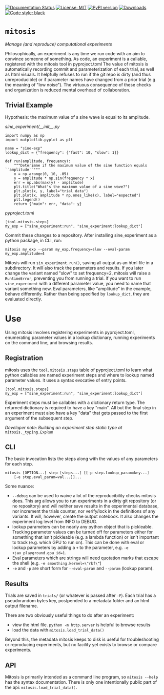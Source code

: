 [![Documentation Status](https://readthedocs.org/projects/mitosis/badge/?version=latest)](https://mitosis.readthedocs.io/en/latest/?badge=latest)
[![License: MIT](https://img.shields.io/badge/License-MIT-yellow.svg)](https://opensource.org/licenses/MIT)
[![PyPI version](https://badge.fury.io/py/mitosis.svg)](https://badge.fury.io/py/mitosis)
[![Downloads](https://pepy.tech/badge/mitosis)](https://pepy.tech/project/mitosis)
[![Code style: black](https://img.shields.io/badge/code%20style-black-000000.svg)](https://github.com/psf/black)


# `mitosis`
_Manage (and reproduce) computational experiments_

Philosophically, an experiment is any time we run code with an aim to convince someone
of something.  As code, an experiment is a callable, registered with the mitosis
tool in pyproject.toml
The value of mitosis is
automatically recording commit and parameterization of each trial, as well as html
visuals.  It helpfully refuses to run if the git repo is dirty (and thus unreproducible)
or if parameter names have changed from a prior trial (e.g. the meaning of "low noise").
The virtuous consequence of these checks and organization is reduced mental overhead of collaboration.


## Trivial Example

Hypothesis: the maximum value of a sine wave is equal to its amplitude.

*sine_experiment/\_\_init\_\_.py*


    import numpy as np
    import matplotlib.pyplot as plt

    name = "sine-exp"
    lookup_dict = {"frequency": {"fast": 10, "slow": 1}}

    def run(amplitude, frequency):
        """Deterimne if the maximum value of the sine function equals ``amplitude``"""
        x = np.arange(0, 10, .05)
        y = amplitude * np.sin(frequency * x)
        err = np.abs(max(y) - amplitude)
        plt.title("What's the maximum value of a sine wave?")
        plt.plot(x, y, label="trial data")
        plt.plot(x, amplitude * np.ones_like(x), label="expected")
        plt.legend()
        return {"main": err, "data": y}


*pyproject.toml*

    [tool.mitosis.steps]
    my_exp = ["sine_experiment:run", "sine_experiment:lookup_dict"]


Commit these changes to a repository.  After installing sine_experiment as a python package, in CLI, run:

    mitosis my_exp --param my_exp.frequency=slow --eval-param my_exp.amplitude=4

Mitosis will run `sin_experiment.run()`, saving
all output as an html file in a subdirectory.  It will also
track the parameters and results.
If you later change the variant named "slow" to set frequency=2, mitosis will
raise a `RuntimeError`, preventing you from running a trial.  If you want to run
`sine_experiment` with a different parameter value, you need to name that variant
something new.  Eval parameters, like "amplitude" in the example, behave differently.
Rather than being specified by `lookup_dict`, they are evaluated directly.


# Use

Using mitosis involves registering experiments in pyproject.toml, enumerating parameter
values in a lookup dictionary, running experiments on the command line, and browsing
results.

## Registration

mitosis uses the `tool.mitosis.steps` table of pyproject.toml to learn what python
callables are named experiment steps and where to lookup named parameter values.  It
uses a syntax evocative of entry points.

    [tool.mitosis.steps]
    my_exp = ["sine_experiment:run", "sine_experiment:lookup_dict"]

Experiment steps must be callables with a dictionary return type.  The returned
dictionary is required to have a key "main".  All but the final step in an experiment
must also have a key "data" that gets passed to the first argument of the subsequent
step.

_Developer note: Building an experiment step static type at_ `mitosis._typing.ExpRun`

## CLI

The basic invocation lists the steps along with the values of any parameters for each
step.

    mitosis [OPTION...] step [steps...] [[-p step.lookup_param=key...]
        [-e step.eval_param=val...]]...

Some nuance:
* `--debug` can be used to waive a lot of the reproducibility checks mitosis does.
    This arg allows you to run experiments in a dirty git repository (or no repository)
    and will neither save results in the experimental database, nor increment the trials
    counter, nor verify/lock in the definitions of any variants.  It will, however,
    create the output notebook.  It also changes the experiment log level  from INFO
    to DEBUG.
* lookup parameters can be nearly any python object that is pickleable.  Tracking
    parameter values can be turned off for parameters either for something that isn't
    pickleable (e.g. a lambda function) or isn't important to track
    (e.g. which GPU to run on).  This can be done with eval or lookup parameters
    by adding a `+` to the parameter, e.g. `-e +jax_playground.gpu_id=1`.
* Eval parameters which are strings will need quotation marks that escape the shell
    (e.g. `-e smoothing.kernel=\"rbf\"`)
* `-e` and `-p` are short form for `--eval-param` and `--param` (lookup param).

## Results

Trials are saved in `trials/` (or whatever is passed after `-F`).  Each trial has a
pseudorandom bytes key, postpended to a metadata folder and an html output filename.

There are two obviously useful things to do after an experiment:
* view the html file.  `python -m http.server` is helpful to browse results
* load the data with `mitosis.load_trial_data()`

Beyond this, the metadata mitosis keeps to disk is useful for troubleshooting or reproducing experiments, but no facility yet exists to browse or compare experiments.

## API

Mitosis is primarily intended as a command line program, so `mitosis --help` has the syntax documentation.
There is only one intentionally public part of the api: `mitosis.load_trial_data()`.
